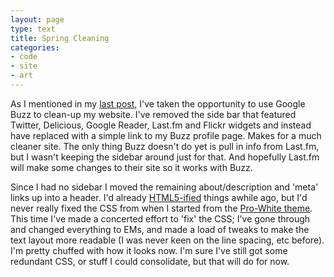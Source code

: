 ```yaml
---
layout: page
type: text
title: Spring Cleaning
categories: 
- code
- site
- art
---
```

As I mentioned in my [last post](http://i5m.co.uk/post/436804510/google-buzz-is-was-anyway-perfectly-private-enough), I've taken the opportunity to use Google Buzz to clean-up my website. I've removed the side bar that featured Twitter, Delicious, Google Reader, Last.fm and Flickr widgets and instead have replaced with a simple link to my Buzz profile page. Makes for a much cleaner site. The only thing Buzz doesn't do yet is pull in info from Last.fm, but I wasn't keeping the sidebar around just for that. And hopefully Last.fm will make some changes to their site so it works with Buzz.

Since I had no sidebar I moved the remaining about/description and 'meta' links up into a header. I'd already [HTML5-ified](http://diveintohtml5.org/semantics.html) things awhile ago, but I'd never really fixed the CSS from when I started from the [Pro-White theme](http://customthemes.tumblr.com/post/70461310/prowhite-by-josh-jenkins-based-on-black-and-blue). This time I've made a concerted effort to 'fix' the CSS; I've gone through and changed everything to EMs, and made a load of tweaks to make the text layout more readable (I was never keen on the line spacing, etc before). I'm pretty chuffed with how it looks now. I'm sure I've still got some redundant CSS, or stuff I could consolidate, but that will do for now.
